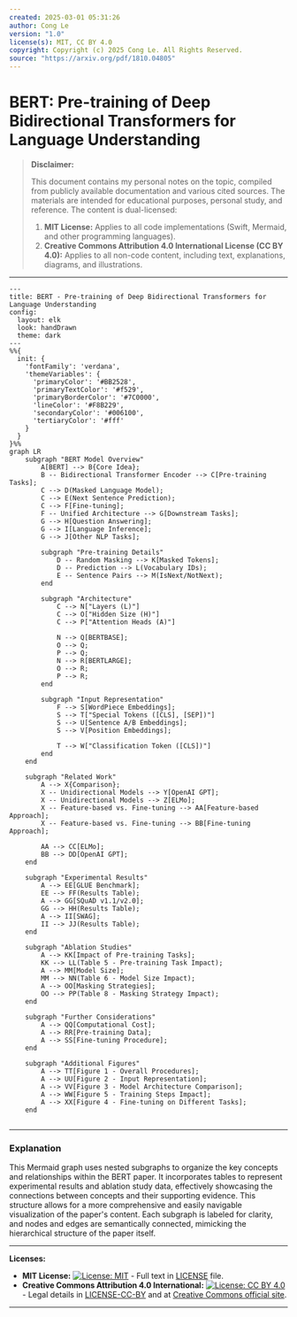 ```yaml
---
created: 2025-03-01 05:31:26
author: Cong Le
version: "1.0"
license(s): MIT, CC BY 4.0
copyright: Copyright (c) 2025 Cong Le. All Rights Reserved.
source: "https://arxiv.org/pdf/1810.04805"
---
```




# BERT: Pre-training of Deep Bidirectional Transformers for Language Understanding
> **Disclaimer:**
>
> This document contains my personal notes on the topic,
> compiled from publicly available documentation and various cited sources.
> The materials are intended for educational purposes, personal study, and reference.
> The content is dual-licensed:
> 1. **MIT License:** Applies to all code implementations (Swift, Mermaid, and other programming languages).
> 2. **Creative Commons Attribution 4.0 International License (CC BY 4.0):** Applies to all non-code content, including text, explanations, diagrams, and illustrations.
---



```mermaid
---
title: BERT - Pre-training of Deep Bidirectional Transformers for Language Understanding
config:
  layout: elk
  look: handDrawn
  theme: dark
---
%%{
  init: {
    'fontFamily': 'verdana',
    'themeVariables': {
      'primaryColor': '#BB2528',
      'primaryTextColor': '#f529',
      'primaryBorderColor': '#7C0000',
      'lineColor': '#F8B229',
      'secondaryColor': '#006100',
      'tertiaryColor': '#fff'
    }
  }
}%%
graph LR
    subgraph "BERT Model Overview"
        A[BERT] --> B{Core Idea};
        B -- Bidirectional Transformer Encoder --> C[Pre-training Tasks];
        C --> D(Masked Language Model);
        C --> E(Next Sentence Prediction);
        C --> F[Fine-tuning];
        F -- Unified Architecture --> G[Downstream Tasks];
        G --> H[Question Answering];
        G --> I[Language Inference];
        G --> J[Other NLP Tasks];
        
        subgraph "Pre-training Details"
            D -- Random Masking --> K[Masked Tokens];
            D -- Prediction --> L(Vocabulary IDs);
            E -- Sentence Pairs --> M(IsNext/NotNext);
        end
        
        subgraph "Architecture"
            C --> N["Layers (L)"]
            C --> O["Hidden Size (H)"]
            C --> P["Attention Heads (A)"]
            
            N --> Q[BERTBASE];
            O --> Q;
            P --> Q;
            N --> R[BERTLARGE];
            O --> R;
            P --> R;
        end
        
        subgraph "Input Representation"
            F --> S[WordPiece Embeddings];
            S --> T["Special Tokens ([CLS], [SEP])"]
            S --> U[Sentence A/B Embeddings];
            S --> V[Position Embeddings];
            
            T --> W["Classification Token ([CLS])"]
        end
    end
    
    subgraph "Related Work"
        A --> X{Comparison};
        X -- Unidirectional Models --> Y[OpenAI GPT];
        X -- Unidirectional Models --> Z[ELMo];
        X -- Feature-based vs. Fine-tuning --> AA[Feature-based Approach];
        X -- Feature-based vs. Fine-tuning --> BB[Fine-tuning Approach];
        
        AA --> CC[ELMo];
        BB --> DD[OpenAI GPT];
    end
    
    subgraph "Experimental Results"
        A --> EE[GLUE Benchmark];
        EE --> FF(Results Table);
        A --> GG[SQuAD v1.1/v2.0];
        GG --> HH(Results Table);
        A --> II[SWAG];
        II --> JJ(Results Table);
    end
    
    subgraph "Ablation Studies"
        A --> KK[Impact of Pre-training Tasks];
        KK --> LL(Table 5 - Pre-training Task Impact);
        A --> MM[Model Size];
        MM --> NN(Table 6 - Model Size Impact);
        A --> OO[Masking Strategies];
        OO --> PP(Table 8 - Masking Strategy Impact);
    end
    
    subgraph "Further Considerations"
        A --> QQ[Computational Cost];
        A --> RR[Pre-training Data];
        A --> SS[Fine-tuning Procedure];
    end
    
    subgraph "Additional Figures"
        A --> TT[Figure 1 - Overall Procedures];
        A --> UU[Figure 2 - Input Representation];
        A --> VV[Figure 3 - Model Architecture Comparison];
        A --> WW[Figure 5 - Training Steps Impact];
        A --> XX[Figure 4 - Fine-tuning on Different Tasks];
    end
    
```

----


### Explanation

This Mermaid graph uses nested subgraphs to organize the key concepts and relationships within the BERT paper.  It incorporates tables to represent experimental results and ablation study data, effectively showcasing the connections between concepts and their supporting evidence.  This structure allows for a more comprehensive and easily navigable visualization of the paper's content.  Each subgraph is labeled for clarity, and nodes and edges are semantically connected, mimicking the hierarchical structure of the paper itself.

---
**Licenses:**

- **MIT License:**  [![License: MIT](https://img.shields.io/badge/License-MIT-yellow.svg)](LICENSE) - Full text in [LICENSE](LICENSE) file.
- **Creative Commons Attribution 4.0 International:** [![License: CC BY 4.0](https://licensebuttons.net/l/by/4.0/88x31.png)](LICENSE-CC-BY) - Legal details in [LICENSE-CC-BY](LICENSE-CC-BY) and at [Creative Commons official site](http://creativecommons.org/licenses/by/4.0/).

---
